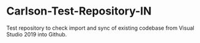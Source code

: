 # Carlson-Test-Repository-IN
Test repository to check import and sync of existing codebase from Visual Studio 2019 into Github. 
